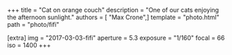 +++
title = "Cat on orange couch"
description = "One of our cats enjoying the afternoon sunlight."
authors = [ "Max Crone",]
template = "photo.html"
path = "photo/fifi"

[extra]
img = "2017-03-03-fifi"
aperture = 5.3
exposure = "1/160"
focal = 66
iso = 1400
+++

